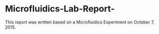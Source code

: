 # Microfluidics-Lab-Report-
This report was written based on a Microfluidics Experiment on October 7, 2015.

